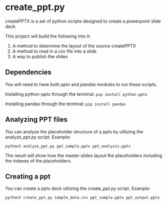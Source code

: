 # create_ppt.py
createPPTX is a set of python scripts designed to create a powerpoint slide deck.

This project will build the following into it:
1. A method to determine the layout of the source createPPTX
1. A method to read in a csv file into a slide
1. A way to publish the slides

## Dependencies
You will need to have both *pptx* and *pandas* modules to run these scripts.

Installing python-pptx through the terminal:
`pip install python-pptx`

Installing pandas through the terminal:
`pip install pandas`

## Analyzing PPT files
You can analyze the placeholder structure of a pptx by utilizing the analyze_ppt.py script. Example:

`python3 analyze_ppt.py ppt_sample.pptx ppt_analysis.pptx`

The result will show how the master slides layout the placeholders including the indexes of the placeholders.

## Creating a ppt
You can create a pptx deck utilizing the create_ppt.py script. Example:

`python3 create_ppt.py sample_data.csv ppt_sample.pptx ppt_output.pptx`
